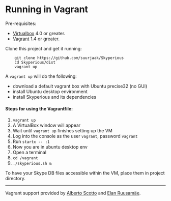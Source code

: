Running in Vagrant
==================

Pre-requisites:

- [Virtualbox](https://www.virtualbox.org/) 4.0 or greater.
- [Vagrant](http://www.vagrantup.com/) 1.4 or greater.

Clone this project and get it running:

```
    git clone https://github.com/suurjaak/Skyperious
    cd Skyperious/dist
    vagrant up
```

A `vagrant up` will do the following:

- download a default vagrant box with Ubuntu precise32 (no GUI)
- install Ubuntu desktop environment
- install Skyperious and its dependencies

#### Steps for using the Vagrantfile:

1. `vagrant up`
2. A VirtualBox window will appear
3. Wait until `vagrant up` finishes setting up the VM
4. Log into the console as the user `vagrant`, password `vagrant`
5. Run `startx -- :1`
6. Now you are in ubuntu desktop env
7. Open a terminal
8. `cd /vagrant`
9. `./skyperious.sh &`

To have your Skype DB files accessible within the VM, place them in project directory.

---

Vagrant support provided by [Alberto Scotto](https://github.com/alb-i986) 
and [Elan Ruusamäe](https://github.com/glensc).
